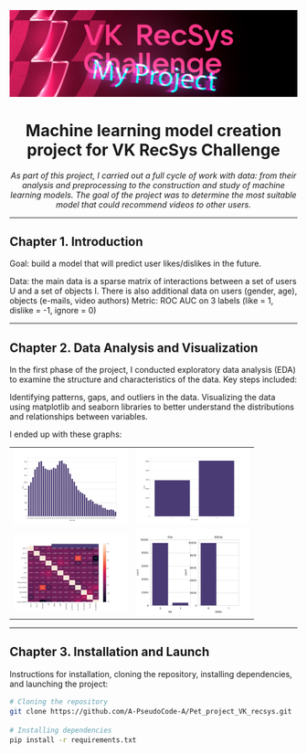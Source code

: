 <!-- Место для картинки -->
<p align="center">
  <img src="additional_files/avatar_for_project.jpg" alt="Логотип проекта" width="1000">
</p>

<!-- Название проекта -->
<h1 align="center">Machine learning model creation project for VK RecSys Challenge</h1>

<!-- Описание проекта -->
<p align="center"><i>As part of this project, I carried out a full cycle of work with data: from their analysis and preprocessing to the construction and study of machine learning models. The goal of the project was to determine the most suitable model that could recommend videos to other users. </i></p>

---

## Chapter 1. Introduction
Goal: build a model that will predict user likes/dislikes in the future.

Data: the main data is a sparse matrix of interactions between a set of users U and a set of objects I. There is also additional data on users (gender, age), objects (e-mails, video authors)
Metric: ROC AUC on 3 labels (like = 1, dislike = -1, ignore = 0)

---

## Chapter 2. Data Analysis and Visualization
In the first phase of the project, I conducted exploratory data analysis (EDA) to examine the structure and characteristics of the data. Key steps included:

Identifying patterns, gaps, and outliers in the data.
Visualizing the data using matplotlib and seaborn libraries to better understand the distributions and relationships between variables.

I ended up with these graphs:

<table>
  <tr>
    <td><img src="02_visualization/age.jpg" alt="Image 1" width="200"/></td>
    <td><img src="02_visualization/gender.jpg" alt="Image 2" width="200"/></td>
  </tr>
  <tr>
    <td><img src="02_visualization/heat_chart.jpg" alt="Image 3" width="200"/></td>
    <td><img src="02_visualization/like_dislike.jpg" alt="Image 4" width="200"/></td>
  </tr>
</table>

---

## Chapter 3. Installation and Launch
Instructions for installation, cloning the repository, installing dependencies, and launching the project:

```bash
# Cloning the repository
git clone https://github.com/A-PseudoCode-A/Pet_project_VK_recsys.git

# Installing dependencies
pip install -r requirements.txt
